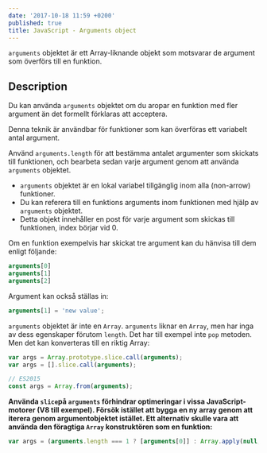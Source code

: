 ```yaml
---
date: '2017-10-18 11:59 +0200'
published: true
title: JavaScript - Arguments object
---
```

`arguments` objektet är ett Array-liknande objekt som motsvarar de argument som överförs till en funktion.

## Description

Du kan använda `arguments` objektet om du aropar en funktion med fler argument än det formellt förklaras att acceptera.

Denna teknik är användbar för funktioner som kan överföras ett variabelt antal argument.

Använd `arguments.length` för att bestämma antalet argumenter som skickats till funktionen, och bearbeta sedan varje argument genom att använda `arguments` objektet.

* `arguments` objektet är en lokal variabel tillgänglig inom alla (non-arrow) funktioner.
* Du kan referera till en funktions arguments inom funktionen med hjälp av `arguments` objektet. 
* Detta objekt innehåller en post för varje argument som skickas till funktionen, index börjar vid 0.

Om en funktion exempelvis har skickat tre argument kan du hänvisa till dem enligt följande:

```js
arguments[0]
arguments[1]
arguments[2]
```

Argument kan också ställas in:

```js
arguments[1] = 'new value';
```

`arguments` objektet är inte en `Array`. `arguments` liknar en `Array`, men har inga av dess egenskaper förutom `length`. Det har till exempel inte `pop` metoden. Men det kan konverteras till en riktig Array:

```js
var args = Array.prototype.slice.call(arguments);
var args = [].slice.call(arguments);

// ES2015
const args = Array.from(arguments);
```` 

**Använda `slice`på `arguments` förhindrar optimeringar i vissa JavaScript-motorer (V8 till exempel). Försök istället att bygga en ny array genom att iterera genom argumentobjektet istället. Ett alternativ skulle vara att använda den föragtiga `Array` konstruktören som en funktion:**

```js
var args = (arguments.length === 1 ? [arguments[0]] : Array.apply(null, arguments));
```



